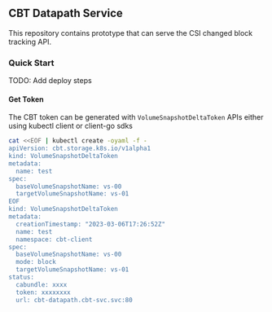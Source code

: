 ## CBT Datapath Service

This repository contains prototype that can serve the CSI changed block tracking API.


### Quick Start

TODO: Add deploy steps


#### Get Token

The CBT token can be generated with `VolumeSnapshotDeltaToken` APIs either using kubectl client or client-go sdks

```bash
cat <<EOF | kubectl create -oyaml -f -                                                                                                                    
apiVersion: cbt.storage.k8s.io/v1alpha1
kind: VolumeSnapshotDeltaToken
metadata:
  name: test
spec:
  baseVolumeSnapshotName: vs-00                                                               
  targetVolumeSnapshotName: vs-01                                                                                                                                                            mode: block
EOF                                                                                                                                                                                        apiVersion: cbt.storage.k8s.io/v1alpha1
kind: VolumeSnapshotDeltaToken
metadata:                           
  creationTimestamp: "2023-03-06T17:26:52Z"
  name: test
  namespace: cbt-client
spec:
  baseVolumeSnapshotName: vs-00
  mode: block
  targetVolumeSnapshotName: vs-01
status:
  cabundle: xxxx
  token: xxxxxxxx
  url: cbt-datapath.cbt-svc.svc:80
```
